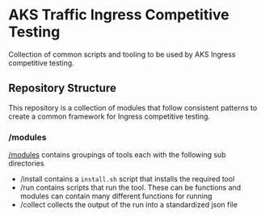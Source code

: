 # AKS Traffic Ingress Competitive Testing

Collection of common scripts and tooling to be used by AKS Ingress competitive testing.

## Repository Structure

This repository is a collection of modules that follow consistent patterns to create a common framework for Ingress competitive testing.

### /modules

[/modules](./modules/) contains groupings of tools each with the following sub directories
- /install contains a `install.sh` script that installs the required tool
- /run contains scripts that run the tool. These can be functions and modules can contain many different functions for running
- /collect collects the output of the run into a standardized json file